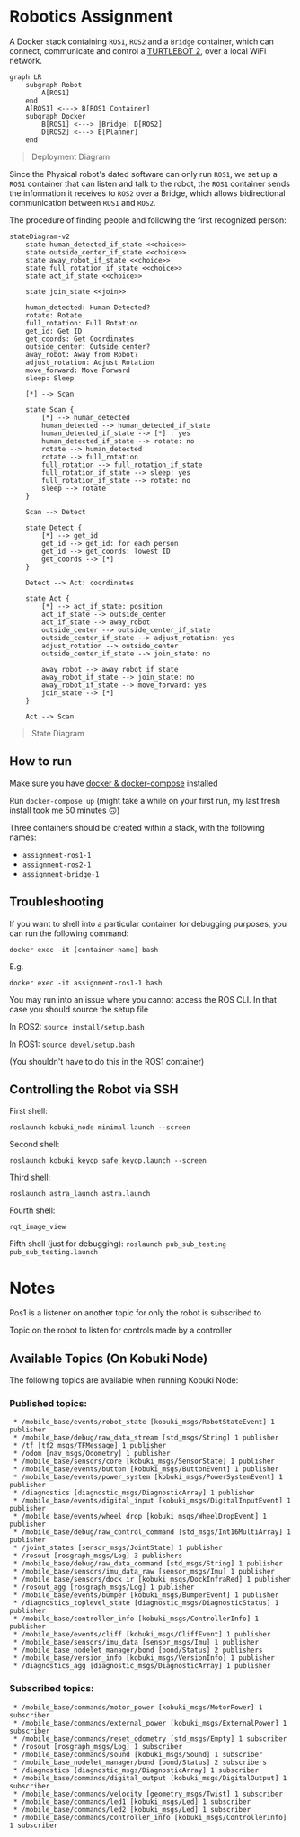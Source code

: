 # Robotics Assignment

A Docker stack containing `ROS1`, `ROS2` and a `Bridge` container, which can connect, communicate and control a [TURTLEBOT 2](http://kobuki.yujinrobot.com/about2), over a local WiFi network.

```mermaid
graph LR
    subgraph Robot
        A[ROS1]
    end
    A[ROS1] <---> B[ROS1 Container]
    subgraph Docker
        B[ROS1] <---> |Bridge| D[ROS2]
        D[ROS2] <---> E[Planner]
    end
```

> Deployment Diagram

Since the Physical robot's dated software can only run `ROS1`, we set up a `ROS1` container that can listen and talk to the robot, the `ROS1` container sends the information it receives to `ROS2` over a Bridge, which allows bidirectional communication between `ROS1` and `ROS2`.

The procedure of finding people and following the first recognized person:

```mermaid
stateDiagram-v2
    state human_detected_if_state <<choice>>
    state outside_center_if_state <<choice>>
    state away_robot_if_state <<choice>>
    state full_rotation_if_state <<choice>>
    state act_if_state <<choice>>

    state join_state <<join>>

    human_detected: Human Detected?
    rotate: Rotate
    full_rotation: Full Rotation
    get_id: Get ID
    get_coords: Get Coordinates
    outside_center: Outside center?
    away_robot: Away from Robot?
    adjust_rotation: Adjust Rotation
    move_forward: Move Forward
    sleep: Sleep

    [*] --> Scan

    state Scan {
        [*] --> human_detected
        human_detected --> human_detected_if_state
        human_detected_if_state --> [*] : yes
        human_detected_if_state --> rotate: no
        rotate --> human_detected
        rotate --> full_rotation
        full_rotation --> full_rotation_if_state
        full_rotation_if_state --> sleep: yes
        full_rotation_if_state --> rotate: no
        sleep --> rotate
    }

    Scan --> Detect

    state Detect {
        [*] --> get_id
        get_id --> get_id: for each person
        get_id --> get_coords: lowest ID
        get_coords --> [*]
    }

    Detect --> Act: coordinates

    state Act {
        [*] --> act_if_state: position
        act_if_state --> outside_center
        act_if_state --> away_robot
        outside_center --> outside_center_if_state
        outside_center_if_state --> adjust_rotation: yes
        adjust_rotation --> outside_center
        outside_center_if_state --> join_state: no

        away_robot --> away_robot_if_state
        away_robot_if_state --> join_state: no
        away_robot_if_state --> move_forward: yes
        join_state --> [*]
    }

    Act --> Scan
```

> State Diagram

## How to run

Make sure you have [docker & docker-compose](https://docs.docker.com/get-docker/) installed

Run `docker-compose up` (might take a while on your first run, my last fresh install took me 50 minutes 🙃)

Three containers should be created within a stack, with the following names:

- `assignment-ros1-1`
- `assignment-ros2-1`
- `assignment-bridge-1`

## Troubleshooting

If you want to shell into a particular container for debugging purposes, you can run the following command:

`docker exec -it [container-name] bash`

E.g.

`docker exec -it assignment-ros1-1 bash`

You may run into an issue where you cannot access the ROS CLI. In that case you should source the setup file

In ROS2: `source install/setup.bash`

In ROS1: `source devel/setup.bash`

(You shouldn't have to do this in the ROS1 container)

## Controlling the Robot via SSH

First shell:

`roslaunch kobuki_node minimal.launch --screen`

Second shell:

`roslaunch kobuki_keyop safe_keyop.launch --screen`

Third shell:

`roslaunch astra_launch astra.launch`

Fourth shell:

`rqt_image_view`

Fifth shell (just for debugging):
`roslaunch pub_sub_testing pub_sub_testing.launch`

# Notes

Ros1 is a listener on another topic for only the robot is subscribed to

Topic on the robot to listen for controls made by a controller

## Available Topics (On Kobuki Node)

The following topics are available when running Kobuki Node:

### Published topics:

```
 * /mobile_base/events/robot_state [kobuki_msgs/RobotStateEvent] 1 publisher
 * /mobile_base/debug/raw_data_stream [std_msgs/String] 1 publisher
 * /tf [tf2_msgs/TFMessage] 1 publisher
 * /odom [nav_msgs/Odometry] 1 publisher
 * /mobile_base/sensors/core [kobuki_msgs/SensorState] 1 publisher
 * /mobile_base/events/button [kobuki_msgs/ButtonEvent] 1 publisher
 * /mobile_base/events/power_system [kobuki_msgs/PowerSystemEvent] 1 publisher
 * /diagnostics [diagnostic_msgs/DiagnosticArray] 1 publisher
 * /mobile_base/events/digital_input [kobuki_msgs/DigitalInputEvent] 1 publisher
 * /mobile_base/events/wheel_drop [kobuki_msgs/WheelDropEvent] 1 publisher
 * /mobile_base/debug/raw_control_command [std_msgs/Int16MultiArray] 1 publisher
 * /joint_states [sensor_msgs/JointState] 1 publisher
 * /rosout [rosgraph_msgs/Log] 3 publishers
 * /mobile_base/debug/raw_data_command [std_msgs/String] 1 publisher
 * /mobile_base/sensors/imu_data_raw [sensor_msgs/Imu] 1 publisher
 * /mobile_base/sensors/dock_ir [kobuki_msgs/DockInfraRed] 1 publisher
 * /rosout_agg [rosgraph_msgs/Log] 1 publisher
 * /mobile_base/events/bumper [kobuki_msgs/BumperEvent] 1 publisher
 * /diagnostics_toplevel_state [diagnostic_msgs/DiagnosticStatus] 1 publisher
 * /mobile_base/controller_info [kobuki_msgs/ControllerInfo] 1 publisher
 * /mobile_base/events/cliff [kobuki_msgs/CliffEvent] 1 publisher
 * /mobile_base/sensors/imu_data [sensor_msgs/Imu] 1 publisher
 * /mobile_base_nodelet_manager/bond [bond/Status] 2 publishers
 * /mobile_base/version_info [kobuki_msgs/VersionInfo] 1 publisher
 * /diagnostics_agg [diagnostic_msgs/DiagnosticArray] 1 publisher
```

### Subscribed topics:

```
 * /mobile_base/commands/motor_power [kobuki_msgs/MotorPower] 1 subscriber
 * /mobile_base/commands/external_power [kobuki_msgs/ExternalPower] 1 subscriber
 * /mobile_base/commands/reset_odometry [std_msgs/Empty] 1 subscriber
 * /rosout [rosgraph_msgs/Log] 1 subscriber
 * /mobile_base/commands/sound [kobuki_msgs/Sound] 1 subscriber
 * /mobile_base_nodelet_manager/bond [bond/Status] 2 subscribers
 * /diagnostics [diagnostic_msgs/DiagnosticArray] 1 subscriber
 * /mobile_base/commands/digital_output [kobuki_msgs/DigitalOutput] 1 subscriber
 * /mobile_base/commands/velocity [geometry_msgs/Twist] 1 subscriber
 * /mobile_base/commands/led1 [kobuki_msgs/Led] 1 subscriber
 * /mobile_base/commands/led2 [kobuki_msgs/Led] 1 subscriber
 * /mobile_base/commands/controller_info [kobuki_msgs/ControllerInfo] 1 subscriber
```

